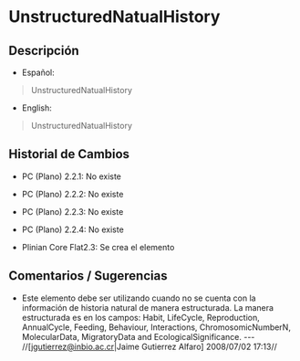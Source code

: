 # UnstructuredNatualHistory #

## Descripción ##
  * Español:
> UnstructuredNatualHistory

  * English:
> UnstructuredNatualHistory


## Historial de Cambios ##
  * PC (Plano) 2.2.1: No existe

  * PC (Plano) 2.2.2: No existe

  * PC (Plano) 2.2.3: No existe

  * PC (Plano) 2.2.4: No existe

  * Plinian Core Flat2.3:  Se crea el elemento


## Comentarios / Sugerencias ##

  * Este elemento debe ser utilizando cuando no se cuenta con la información de historia natural de manera estructurada. La manera estructurada es en los campos: Habit, LifeCycle, Reproduction, AnnualCycle, Feeding, Behaviour, Interactions, ChromosomicNumberN, MolecularData, MigratoryData and EcologicalSignificance.  --- //[jgutierrez@inbio.ac.cr|Jaime Gutierrez Alfaro] 2008/07/02 17:13//
